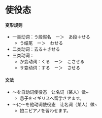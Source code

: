 # 使役态

#### 变形规则

- 一类动词：う段假名　ー＞　あ段＋せる
	-  う结尾　ー＞　わせる
- 二类动词：去る＋させる
- 三类动词：
  - か变动词：くる　ー＞　こさせる
  - サ变动词：する　ー＞　させる
#### 文法
- ～を自动词使役态　让名词（某人）做~
	- 息子をイギリスヘ留学させます。 
- ～に～を他动词使役态　让名词（某人）做~
	- 娘ニピアノを習わせます。